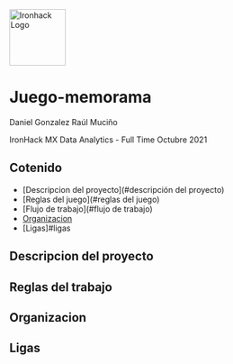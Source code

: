<img src="https://bit.ly/2VnXWr2" alt="Ironhack Logo" width="100"/>

# Juego-memorama
Daniel Gonzalez
Raúl Muciño

IronHack MX
Data Analytics - Full Time
Octubre 2021

## Cotenido
- [Descripcion del proyecto](#descripción del proyecto)
- [Reglas del juego](#reglas del juego)
- [Flujo de trabajo](#flujo de trabajo)
- [Organizacion](#organizacion)
- [Ligas]#ligas

## Descripcion del proyecto

## Reglas del trabajo

## Organizacion

## Ligas
